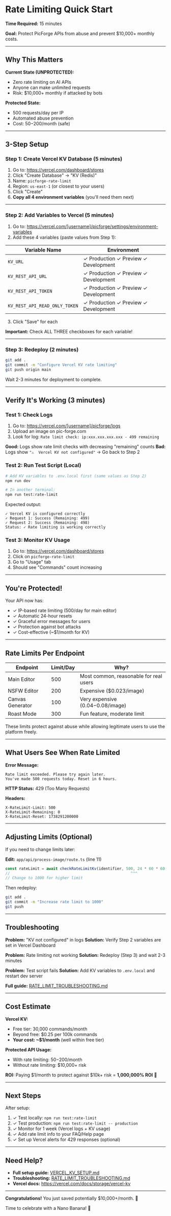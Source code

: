# Rate Limiting Quick Start

**Time Required:** 15 minutes

**Goal:** Protect PicForge APIs from abuse and prevent $10,000+ monthly costs.

---

## Why This Matters

**Current State (UNPROTECTED):**
- Zero rate limiting on AI APIs
- Anyone can make unlimited requests
- Risk: $10,000+ monthly if attacked by bots

**Protected State:**
- 500 requests/day per IP
- Automated abuse prevention
- Cost: $50-$200/month (safe)

---

## 3-Step Setup

### Step 1: Create Vercel KV Database (5 minutes)

1. Go to: https://vercel.com/dashboard/stores
2. Click "Create Database" → "KV (Redis)"
3. Name: `picforge-rate-limit`
4. Region: `us-east-1` (or closest to your users)
5. Click "Create"
6. **Copy all 4 environment variables** (you'll need them next)

---

### Step 2: Add Variables to Vercel (5 minutes)

1. Go to: https://vercel.com/[username]/picforge/settings/environment-variables
2. Add these 4 variables (paste values from Step 1):

| Variable Name | Environment |
|--------------|-------------|
| `KV_URL` | ✓ Production ✓ Preview ✓ Development |
| `KV_REST_API_URL` | ✓ Production ✓ Preview ✓ Development |
| `KV_REST_API_TOKEN` | ✓ Production ✓ Preview ✓ Development |
| `KV_REST_API_READ_ONLY_TOKEN` | ✓ Production ✓ Preview ✓ Development |

3. Click "Save" for each

**Important:** Check ALL THREE checkboxes for each variable!

---

### Step 3: Redeploy (2 minutes)

```bash
git add .
git commit -m "Configure Vercel KV rate limiting"
git push origin main
```

Wait 2-3 minutes for deployment to complete.

---

## Verify It's Working (3 minutes)

### Test 1: Check Logs

1. Go to: https://vercel.com/[username]/picforge/logs
2. Upload an image on pic-forge.com
3. Look for log: `Rate limit check: ip:xxx.xxx.xxx.xxx - 499 remaining`

**Good:** Logs show rate limit checks with decreasing "remaining" counts
**Bad:** Logs show `"⚠️  Vercel KV not configured"` → Go back to Step 2

### Test 2: Run Test Script (Local)

```bash
# Add KV variables to .env.local first (same values as Step 2)
npm run dev

# In another terminal:
npm run test:rate-limit
```

Expected output:
```
✓ Vercel KV is configured correctly
✓ Request 1: Success (Remaining: 499)
✓ Request 2: Success (Remaining: 498)
Status: ✓ Rate limiting is working correctly
```

### Test 3: Monitor KV Usage

1. Go to: https://vercel.com/dashboard/stores
2. Click on `picforge-rate-limit`
3. Go to "Usage" tab
4. Should see "Commands" count increasing

---

## You're Protected!

Your API now has:
- ✓ IP-based rate limiting (500/day for main editor)
- ✓ Automatic 24-hour resets
- ✓ Graceful error messages for users
- ✓ Protection against bot attacks
- ✓ Cost-effective (~$1/month for KV)

---

## Rate Limits Per Endpoint

| Endpoint | Limit/Day | Why? |
|----------|-----------|------|
| Main Editor | 500 | Most common, reasonable for real users |
| NSFW Editor | 200 | Expensive ($0.023/image) |
| Canvas Generator | 100 | Very expensive ($0.04-$0.08/image) |
| Roast Mode | 300 | Fun feature, moderate limit |

These limits protect against abuse while allowing legitimate users to use the platform freely.

---

## What Users See When Rate Limited

**Error Message:**
```
Rate limit exceeded. Please try again later.
You've made 500 requests today. Reset in 6 hours.
```

**HTTP Status:** 429 (Too Many Requests)

**Headers:**
```
X-RateLimit-Limit: 500
X-RateLimit-Remaining: 0
X-RateLimit-Reset: 1738291200000
```

---

## Adjusting Limits (Optional)

If you need to change limits later:

**Edit:** `app/api/process-image/route.ts` (line 11)
```typescript
const rateLimit = await checkRateLimitKv(identifier, 500, 24 * 60 * 60 * 1000)
//                                                     ^^^
// Change to 1000 for higher limit
```

Then redeploy:
```bash
git add .
git commit -m "Increase rate limit to 1000"
git push
```

---

## Troubleshooting

**Problem:** "KV not configured" in logs
**Solution:** Verify Step 2 variables are set in Vercel Dashboard

**Problem:** Rate limiting not working
**Solution:** Redeploy (Step 3) and wait 2-3 minutes

**Problem:** Test script fails
**Solution:** Add KV variables to `.env.local` and restart dev server

**Full guide:** [RATE_LIMIT_TROUBLESHOOTING.md](RATE_LIMIT_TROUBLESHOOTING.md)

---

## Cost Estimate

**Vercel KV:**
- Free tier: 30,000 commands/month
- Beyond free: $0.25 per 100k commands
- **Your cost: ~$1/month** (well within free tier)

**Protected API Usage:**
- With rate limiting: $50-$200/month
- Without rate limiting: $10,000+ risk

**ROI:** Paying $1/month to protect against $10k+ risk = **1,000,000% ROI** 🚀

---

## Next Steps

After setup:

1. ✓ Test locally: `npm run test:rate-limit`
2. ✓ Test production: `npm run test:rate-limit -- production`
3. ✓ Monitor for 1 week (Vercel logs + KV usage)
4. ✓ Add rate limit info to your FAQ/Help page
5. ✓ Set up Vercel alerts for 429 responses (optional)

---

## Need Help?

- **Full setup guide:** [VERCEL_KV_SETUP.md](VERCEL_KV_SETUP.md)
- **Troubleshooting:** [RATE_LIMIT_TROUBLESHOOTING.md](RATE_LIMIT_TROUBLESHOOTING.md)
- **Vercel docs:** https://vercel.com/docs/storage/vercel-kv

---

**Congratulations!** You just saved potentially $10,000+/month. 🎉

Time to celebrate with a Nano Banana! 🍌
